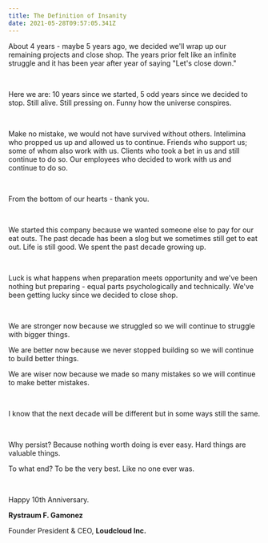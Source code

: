 ```yaml
---
title: The Definition of Insanity
date: 2021-05-28T09:57:05.341Z
---
```

About 4 years - maybe 5 years ago, we decided we'll wrap up our remaining projects and close shop. The years prior felt like an infinite struggle and it has been year after year of saying "Let's close down."

 <br />

Here we are: 10 years since we started, 5 odd years since we decided to stop. Still alive. Still pressing on. Funny how the universe conspires.

 <br />

Make no mistake, we would not have survived without others. Intelimina who propped us up and allowed us to continue. Friends who support us; some of whom also work with us. Clients who took a bet in us and still continue to do so. Our employees who decided to work with us and continue to do so. 

 <br />

From the bottom of our hearts - thank you.

 <br />

We started this company because we wanted someone else to pay for our eat outs. The past decade has been a slog but we sometimes still get to eat out. Life is still good. We spent the past decade growing up.

 <br />

Luck is what happens when preparation meets opportunity and we've been nothing but preparing - equal parts psychologically and technically. We've been getting lucky since we decided to close shop.

 <br />

We are stronger now because we struggled so we will continue to struggle with bigger things.

We are better now because we never stopped building so we will continue to build better things.

We are wiser now because we made so many mistakes so we will continue to make better mistakes.

 <br />

I know that the next decade will be different but in some ways still the same.

 <br />  

Why persist? Because nothing worth doing is ever easy. Hard things are valuable things.

To what end? To be the very best. Like no one ever was.

 <br />

Happy 10th Anniversary.

**Rystraum F. Gamonez**

Founder President & CEO, **Loudcloud Inc.**
